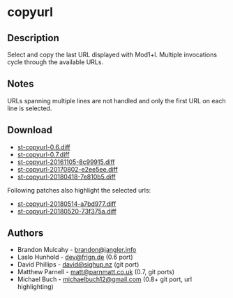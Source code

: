 copyurl
=======

Description
-----------
Select and copy the last URL displayed with Mod1+l.
Multiple invocations cycle through the available URLs.

Notes
-----
URLs spanning multiple lines are not handled and only the first
URL on each line is selected.

Download
--------
* [st-copyurl-0.6.diff](st-copyurl-0.6.diff)
* [st-copyurl-0.7.diff](st-copyurl-0.7.diff)
* [st-copyurl-20161105-8c99915.diff](st-copyurl-20161105-8c99915.diff)
* [st-copyurl-20170802-e2ee5ee.diff](st-copyurl-20170802-e2ee5ee.diff)
* [st-copyurl-20180418-7e810b5.diff](st-copyurl-20180418-7e810b5.diff)

Following patches also highlight the selected urls:

* [st-copyurl-20180514-a7bd977.diff](st-copyurl-20180514-a7bd977.diff)
* [st-copyurl-20180520-73f375a.diff](st-copyurl-20180520-73f375a.diff)

Authors
-------
* Brandon Mulcahy - <brandon@jangler.info>
* Laslo Hunhold - <dev@frign.de> (0.6 port)
* David Phillips - <david@sighup.nz> (git port)
* Matthew Parnell - <matt@parnmatt.co.uk> (0.7, git ports)
* Michael Buch - <michaelbuch12@gmail.com> (0.8+ git port, url highlighting)
